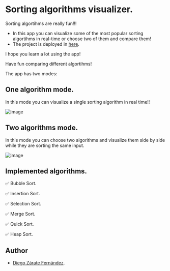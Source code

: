 # Sorting algorithms visualizer.

Sorting algortihms are really fun!!!

- In this app you can visualize some of the most popular sorting algortihms in real-time or choose two of them and compare them!
- The project is deployed in [here](https://diegozaratefer.github.io/Sorting-Algorithms-Visualizer/).

I hope you learn a lot using the app!

Have fun comparing different algortihms!

The app has two modes:

## One algorithm mode.
In this mode you can visualize a single sorting algorithm in real time!!

![image](https://github.com/diegoZarateFer/Sorting-Algorithms-Visualizer/assets/99451650/9850ed80-9621-4ca0-9003-94e724c7b791)

## Two algorithms mode.
In this mode you can choose two algorithms and visualize them side by side while they are sorting the same input.

![image](https://github.com/diegoZarateFer/Sorting-Algorithms-Visualizer/assets/99451650/aab57e40-f2c8-46c8-ac08-b384ed37d916)

## Implemented algorithms.
✅ Bubble Sort.

✅ Insertion Sort.

✅ Selection Sort.

✅ Merge Sort.

✅ Quick Sort.

✅ Heap Sort.

## Author
- [Diego Zárate Fernández](https://github.com/diegoZarateFer).
